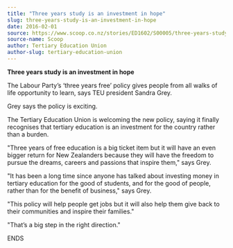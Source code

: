```yaml
---
title: "Three years study is an investment in hope"
slug: three-years-study-is-an-investment-in-hope
date: 2016-02-01
source: https://www.scoop.co.nz/stories/ED1602/S00005/three-years-study-is-an-investment-in-hope.htm
source-name: Scoop
author: Tertiary Education Union
author-slug: tertiary-education-union
---
```


<p><strong>Three years study is an investment in
hope</strong></p>

<p>The Labour Party’s ‘three years free’
policy gives people from all walks of life opportunity to
learn, says TEU president Sandra Grey.</p>

<p>Grey says the
policy is exciting.</p>

<p>The Tertiary Education Union is
welcoming the new policy, saying it finally recognises that
tertiary education is an investment for the country rather
than a burden.</p>

<p>"Three years of free education is a big
ticket item but it will have an even bigger return for New
Zealanders because they will have the freedom to pursue the
dreams, careers and passions that inspire them," says Grey.<p>

<p>"It has been a long time since anyone has talked about
investing money in tertiary education for the good of
students, and for the good of people, rather than for the
benefit of business," says Grey.</p>

<p>"This policy will help
people get jobs but it will also help them give back to
their communities and inspire their families."<p>

<p>"That’s
a big step in the right
direction."</p>

<p>ENDS<p>

